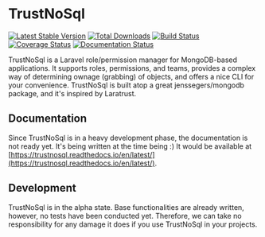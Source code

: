 TrustNoSql
==========

[![Latest Stable Version](http://img.shields.io/github/release/vegvisir/trustnosql.svg)](https://packagist.org/packages/vegvisir/trustnosql) [![Total Downloads](http://img.shields.io/packagist/dm/vegvisir/trustnosql.svg)](https://packagist.org/packages/vegvisir/trustnosql) [![Build Status](http://img.shields.io/travis/vegvisir/trustnosql.svg)](https://travis-ci.org/vegvisir/trustnosql) [![Coverage Status](http://img.shields.io/coveralls/vegvisir/trustnosql.svg)](https://coveralls.io/r/vegvisir/trustnosql?branch=master) [![Documentation Status](https://readthedocs.org/projects/trustnosql/badge/?version=latest)](https://trustnosql.readthedocs.io/en/latest/?badge=latest)

TrustNoSql is a Laravel role/permission manager for MongoDB-based applications. It supports roles, permissions, and teams, provides a complex way of determining ownage (grabbing) of objects, and offers a nice CLI for your convenience.
TrustNoSql is built atop a great jenssegers/mongodb package, and it's inspired by Laratrust. 

Documentation
-------------

Since TrustNoSql is in a heavy development phase, the documentation is not ready yet. It's being written at the time being :) It would be available at [https://trustnosql.readthedocs.io/en/latest/](https://trustnosql.readthedocs.io/en/latest/).

Development
-----------

TrustNoSql is in the alpha state. Base functionalities are already written, however, no tests have been conducted yet. Therefore, we can take no responsibility for any damage it does if you use TrustNoSql in your projects.
